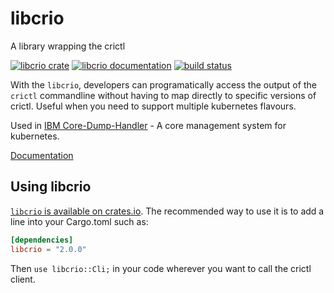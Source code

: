 # libcrio 

A library wrapping the crictl

[![libcrio crate](https://img.shields.io/crates/v/libcrio.svg)](https://crates.io/crates/libcrio)
[![libcrio documentation](https://docs.rs/libcrio/badge.svg)](https://docs.rs/libcrio)
[![build status](https://github.com/no9/libcrio/workflows/CI/badge.svg)](https://github.com/no9/libcrio/actions)

With the `libcrio`, developers can programatically access the output of the `crictl` commandline without having to map directly to specific versions of crictl. Useful when you need to support multiple kubernetes flavours.

Used in [IBM Core-Dump-Handler](https://github.com/IBM/core-dump-handler/blob/main/core-dump-composer/) - A core management system for kubernetes.

[Documentation](https://docs.rs/libcrio/)

## Using libcrio

[`libcrio` is available on crates.io](https://crates.io/crates/libcrio).
The recommended way to use it is to add a line into your Cargo.toml such as:

```toml
[dependencies]
libcrio = "2.0.0"
```

Then `use libcrio::Cli;` in your code wherever you want
to call the crictl client. 